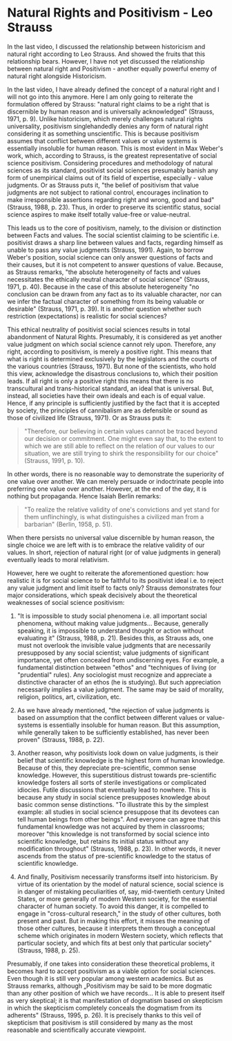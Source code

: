 # Natural Rights and Positivism - Leo Strauss

In the last video, I discussed the relationship between historicism and
natural right according to Leo Strauss. And showed the fruits that this
relationship bears. However, I have not yet discussed the relationship
between natural right and Positivism - another equally powerful enemy
of natural right alongside Historicism.

In the last video, I have already defined the concept of a natural right
and I will not go into this anymore. Here I am only going to reiterate
the formulation offered by Strauss: "natural right claims to be a right
that is discernible by human reason and is universally acknowledged"
(Strauss, 1971, p. 9). Unlike historicism, which merely challenges
natural rights universality, positivism singlehandedly denies any form
of natural right considering it as something unscientific. This is
because positivism assumes that conflict between different values or
value systems is essentially insoluble for human reason. This is most
evident in Max Weber's work, which, according to Strauss, is the
greatest representative of social science positivism. Considering
procedures and methodology of natural sciences as its standard,
positivist social sciences presumably banish any form of unempirical
claims out of its field of expertise, especially - value judgments. Or
as Strauss puts it, "the belief of positivism that value judgments are
not subject to rational control, encourages inclination to make
irresponsible assertions regarding right and wrong, good and bad"
(Strauss, 1988, p. 23). Thus, in order to preserve its scientific
status, social science aspires to make itself totally value-free or
value-neutral.

This leads us to the core of positivism, namely, to the division or
distinction between Facts and values. The social scientist claiming to
be scientific i.e. positivist draws a sharp line between values and
facts, regarding himself as unable to pass any value judgments (Strauss,
1991). Again, to borrow Weber's position, social science can only answer
questions of facts and their causes, but it is not competent to answer
questions of value. Because, as Strauss remarks, "the absolute
heterogeneity of facts and values necessitates the ethically neutral
character of social science" (Strauss, 1971, p. 40). Because in the case
of this absolute heterogeneity "no conclusion can be drawn from any fact
as to its valuable character, nor can we infer the factual character of
something from its being valuable or desirable" (Strauss, 1971, p. 39).
It is another question whether such restriction (expectations) is
realistic for social sciences?

This ethical neutrality of positivist social sciences results in total
abandonment of Natural Rights. Presumably, it is considered as yet
another value judgment on which social science cannot rely upon.
Therefore, any right, according to positivism, is merely a positive
right. This means that what is right is determined exclusively by the
legislators and the courts of the various countries (Strauss, 1971). But
none of the scientists, who hold this view, acknowledge the disastrous
conclusions to, which their position leads. If all right is only a
positive right this means that there is no transcultural and
trans-historical standard, an ideal that is universal. But, instead, all
societies have their own ideals and each is of equal value. Hence, if
any principle is sufficiently justified by the fact that it is accepted
by society, the principles of cannibalism are as defensible or sound as
those of civilized life (Strauss, 1971). Or as Strauss puts it:

> "Therefore, our believing in certain values cannot be traced beyond
> our decision or commitment. One might even say that, to the extent to
> which we are still able to reflect on the relation of our values to
> our situation, we are still trying to shirk the responsibility for our
> choice" (Strauss, 1991, p. 10).

In other words, there is no reasonable way to demonstrate the
superiority of one value over another. We can merely persuade or
indoctrinate people into preferring one value over another. However, at
the end of the day, it is nothing but propaganda. Hence Isaiah Berlin
remarks:

> "To realize the relative validity of one\'s convictions and yet stand
> for them unflinchingly, is what distinguishes a civilized man from a
> barbarian" (Berlin, 1958, p. 51).

When there persists no universal value discernible by human reason, the
single choice we are left with is to embrace the relative validity of
our values. In short, rejection of natural right (or of value judgments
in general) eventually leads to moral relativism.

However, here we ought to reiterate the aforementioned question: how
realistic it is for social science to be faithful to its positivist
ideal i.e. to reject any value judgment and limit itself to facts only?
Strauss demonstrates four major considerations, which speak decisively
about the theoretical weaknesses of social science positivism:

1. "It is impossible to study social phenomena i.e. all important
   social phenomena, without making value judgments... Because,
   generally speaking, it is impossible to understand thought or action
   without evaluating it" (Strauss, 1988, p. 21). Besides this, as
   Strauss ads, one must not overlook the invisible value judgments
   that are necessarily presupposed by any social scientist; value
   judgments of significant importance, yet often concealed from
   undiscerning eyes. For example, a fundamental distinction between
   \"ethos" and \"techniques of living (or \"prudential" rules). Any
   sociologist must recognize and appreciate a distinctive character of
   an ethos (he is studying). But such appreciation necessarily implies
   a value judgment. The same may be said of morality, religion,
   politics, art, civilization, etc.

2. As we have already mentioned, "the rejection of value judgments is
   based on assumption that the conflict between different values or
   value-systems is essentially insoluble for human reason. But this
   assumption, while generally taken to be sufficiently established,
   has never been proven" (Strauss, 1988, p. 22).

3. Another reason, why positivists look down on value judgments, is
   their belief that scientific knowledge is the highest form of human
   knowledge. Because of this, they depreciate pre-scientific, common
   sense knowledge. However, this superstitious distrust towards
   pre-scientific knowledge fosters all sorts of sterile investigations
   or complicated idiocies. Futile discussions that eventually lead to
   nowhere. This is because any study in social science presupposes
   knowledge about basic common sense distinctions. "To illustrate this
   by the simplest example: all studies in social science presuppose
   that its devotees can tell human beings from other beings". And
   everyone can agree that this fundamental knowledge was not acquired
   by them in classrooms; moreover "this knowledge is not transformed
   by social science into scientific knowledge, but retains its initial
   status without any modification throughout" (Strauss, 1988, p. 23).
   In other words, it never ascends from the status of pre-scientific
   knowledge to the status of scientific knowledge.

4. And finally, Positivism necessarily transforms itself into
   historicism. By virtue of its orientation by the model of natural
   science, social science is in danger of mistaking peculiarities of,
   say, mid-twentieth century United States, or more generally of
   modern Western society, for the essential character of human
   society. To avoid this danger, it is compelled to engage in
   \"cross-cultural research,\" in the study of other cultures, both
   present and past. But in making this effort, it misses the meaning
   of those other cultures, because it interprets them through a
   conceptual scheme which originates in modern Western society, which
   reflects that particular society, and which fits at best only that
   particular society" (Strauss, 1988, p. 25).

Presumably, if one takes into consideration these theoretical problems,
it becomes hard to accept positivism as a viable option for social
sciences. Even though it is still very popular among western academics.
But as Strauss remarks, although „Positivism may be said to be more
dogmatic than any other position of which we have records... It is able
to present itself as very skeptical; it is that manifestation of
dogmatism based on skepticism in which the skepticism completely
conceals the dogmatism from its adherents" (Strauss, 1995, p. 26). It is
precisely thanks to this veil of skepticism that positivism is still
considered by many as the most reasonable and scientifically accurate
viewpoint.
